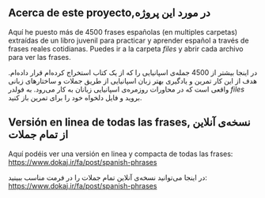 ## Acerca de este proyecto,در مورد این پروژه

Aquí he puesto más de 4500 frases españolas (en multiples carpetas) extraídas de un libro juvenil para
practicar y aprender español a través de frases reales cotidianas. Puedes ir a la carpeta 
*files* y abrir cada archivo para ver las frases.


در اینجا بیشتر از 4500 جمله‌ی اسپانیایی را که از یک کتاب استخراج کرده‌ام قرار داده‌ام. هدف از این کار تمرین و یادگیری بهتر زبان اسپانیایی از طریق جملات
 و ساختارهای زبانی واقعی است که در محاورات روزمره‌ی اسپانیایی زبانان به کار می‌رود. به فولدر *files* بروید و فایل دلخواه خود را برای تمرین باز کنید.
 
 
## Versión en linea de todas las frases, نسخه‌ی آنلاین از تمام جملات

Aquí podéis ver una versión en linea y compacta de todas las frases: <https://www.dokaj.ir/fa/post/spanish-phrases>

در اینجا می‌توانید نسخه‌ی آنلاین تمام جملات را در فرمت مناسب ببینید: <https://www.dokaj.ir/fa/post/spanish-phrases>
